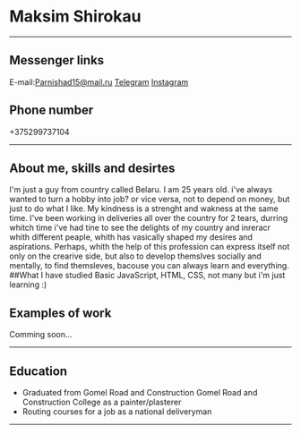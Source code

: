 # __Maksim Shirokau__
---
## Messenger links
E-mail:Parnishad15@mail.ru
[Telegram](https://t.me/Shir_shir_shir)
[Instagram](https://www.instagram.com/shir_shir_shir_)
## Phone number
+375299737104
___
## About me, skills and desirtes
I'm just a guy from country called Belaru. I am 25 years old. i've always wanted to turn a hobby into job? or vice versa, not to depend  on money, but just to do what I like. My kindness is a strenght and wakness at the same time. I've been working in deliveries all over the country for 2 tears, durring whitch time i've had tine to see the delights of my country and inreracr whith different peaple, whith has vasically shaped my desires and aspirations. Perhaps, whith the help of this profession can express itself not only on the crearive side, but also to develop themslves socially and mentally, to find themsleves, bacouse you can always learn and everything.
##What I have studied
Basic JavaScript, HTML, CSS, not many but i'm just learning :)
## Examples of work
Comming soon...
____
## Education
* Graduated from Gomel Road and Construction Gomel Road and Construction College as a painter/plasterer
* Routing courses for a job as a national deliveryman
___
